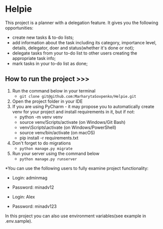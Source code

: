 # Helpie

   This project is a planner with a delegation feature.
   It gives you the following opportunities: 
   - create new tasks & to-do lists; 
   - add information about the task including its category, importance level, details, delegator, doer and status(whether it's done or not); 
   - delegate tasks from your to-do list to other users creating the appropriate task info; 
   - mark tasks in your to-do list as done;


## How to run the project >>>

1. Run the command below in your terminal
   - `git clone git@github.com:MarharytaSovpenko/Helpie.git`
2.  Open the project folder in your IDE
3. If you are using PyCharm - it may propose you to automatically create venv for your project and install requirements in it, but if not:
   - python -m venv venv
   - source venv/Scripts/activate (on Windows/Git Bash)
   - venv\Scripts\activate (on Windows/PowerShell)
   - source venv/bin/activate (on macOS)
   - pip install -r requirements.txt
4. Don't forget to do migrations
   - `python manage.py migrate`
5. Run your server using the command below
   - `python manage.py runserver`

*You can use the following users to fully examine project functionality:
   - Login: adminmag
   - Password: minadv12


   - Login: Alex
   - Password: minadv123

In this project you can also use environment variables(see example in .env.sample).
